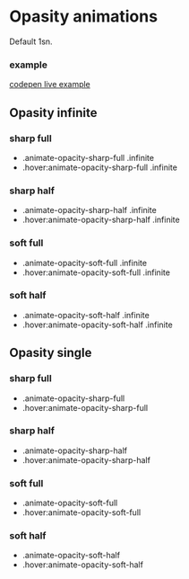 # Opasity animations

Default 1sn.

### example

[codepen live example](https://codepen.io/Endwall/pen/vYQJrqr)

## Opasity infinite

### sharp full

- .animate-opacity-sharp-full .infinite
- .hover:animate-opacity-sharp-full .infinite

### sharp half

- .animate-opacity-sharp-half .infinite
- .hover:animate-opacity-sharp-half .infinite

### soft full

- .animate-opacity-soft-full .infinite
- .hover:animate-opacity-soft-full .infinite

### soft half

- .animate-opacity-soft-half .infinite
- .hover:animate-opacity-soft-half .infinite

## Opasity single

### sharp full

- .animate-opacity-sharp-full
- .hover:animate-opacity-sharp-full

### sharp half

- .animate-opacity-sharp-half
- .hover:animate-opacity-sharp-half

### soft full

- .animate-opacity-soft-full
- .hover:animate-opacity-soft-full

### soft half

- .animate-opacity-soft-half
- .hover:animate-opacity-soft-half
